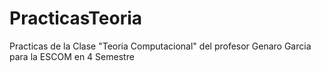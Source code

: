 # PracticasTeoria
Practicas de la Clase "Teoria Computacional" del profesor Genaro Garcia para la ESCOM en 4 Semestre